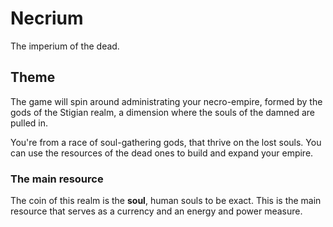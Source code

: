 # Necrium

The imperium of the dead.

## Theme

The game will spin around administrating your necro-empire, formed by the gods
of the Stigian realm, a dimension where the souls of the damned are pulled in.

You're from a race of soul-gathering gods, that thrive on the lost souls. You
can use the resources of the dead ones to build and expand your empire.

### The main resource

The coin of this realm is the **soul**, human souls to be exact. This is the
main resource that serves as a currency and an energy and power measure.

